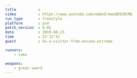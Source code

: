 ```yaml
---
title          :
video          : https://www.youtube.com/embed/4aedD9iRCMQ
run_type       : freestyle
platform       : ps4
patch_version  : 6.02
date           : 2019-08-23
time           : 22'21"41
quest          : 9★-a-visitor-from-eorzea-extreme

runners:
    - take

weapons:
    - great-sword
---
```

